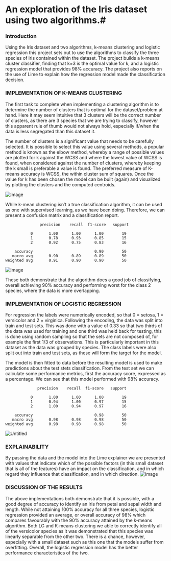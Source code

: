 # An exploration of the Iris dataset using two algorithms.#

### Introduction
Using the Iris dataset and two algorithms, k-means clustering and logistic regression 
this project sets out to use the algorithms to classify the three species of iris contained 
within the dataset. The project builds a k-means cluster classifier, finding that k=3 is the 
optimal value for k, and a logistic regression model that provides 98% accuracy. The 
project also reports on the use of Lime to explain how the regression model made the 
classification decision.

### IMPLEMENTATION OF K-MEANS CLUSTERING
The first task to complete when implementing a clustering algorithm is to determine the 
number of clusters that is optimal for the dataset/problem at hand. Here it may seem 
intuitive that 3 clusters will be the correct number of clusters, as there are 3 species that we 
are trying to classify, however this apparent rule of thumb would not always hold, especially 
if/when the data is less segregated than this dataset it.

The number of clusters is a significant value that needs to be carefully selected. It is possible 
to select this value using several methods, a popular method is known as the elbow method, 
whereby a range of possible values are plotted for k against the WCSS and where the lowest 
value of WCSS is found, when considered against the number of clusters, whereby keeping 
the k small is preferable a value is found. The preferred measure of K-means accuracy is WCSS, 
the within cluster sum of squares. Once the value for k has been chosen the model can be built (again) and visualized by 
plotting the clusters and the computed centroids.

![image](https://github.com/tj2904/iris-kmeans-logistic/assets/3164936/e0f2bfb1-ad6f-4625-aa76-4b9c6f19643f)

While k-mean clustering isn’t a true classification algorithm, it can be used as one with 
supervised learning, as we have been doing. Therefore, we can present a confusion matrix
and a classification report.
```
               precision    recall  f1-score   support

           0       1.00      1.00      1.00        19
           1       0.78      0.93      0.85        15
           2       0.92      0.75      0.83        16

    accuracy                           0.90        50
   macro avg       0.90      0.89      0.89        50
weighted avg       0.91      0.90      0.90        50
```
![image](https://github.com/tj2904/iris-kmeans-logistic/assets/3164936/47ec84b3-0bc3-4fb5-b069-c85404dafd7d)

These both demonstrate that the algorithm does a good job of classifying, overall 
achieving 90% accuracy and performing worst for the class 2 species, where the data is 
more overlapping.

### IMPLEMENTATION OF LOGISTIC REGRESSION
For regression the labels were numerically encoded, so that 0 = setosa, 1 = versicolor and 2 
= virginica.
Following the encoding, the data was split into train and test sets. This was done with a 
value of 0.33 so that two thirds of the data was used for training and one third was held 
back for testing, this is done using random sampling so that the sets are not composed of, 
for example the first 1/3 of observations. This is particularly important in this 
dataset as the data was grouped by species. The class labels were also split out into train 
and test sets, as these will form the target for the model.

The model is then fitted to data before the resulting model is used to make predictions 
about the test stets classification. From the test set we can calculate some performance 
metrics, first the accuracy score, expressed as a percentage. We can see that this 
model performed with 98% accuracy.

```
              precision    recall  f1-score   support

           0       1.00      1.00      1.00        19
           1       0.94      1.00      0.97        15
           2       1.00      0.94      0.97        16

    accuracy                           0.98        50
   macro avg       0.98      0.98      0.98        50
weighted avg       0.98      0.98      0.98        50
```
![Untitled](https://github.com/tj2904/iris-kmeans-logistic/assets/3164936/fb28fe38-904b-429f-932d-b7607c06ec10)

### EXPLAINABILITY
By passing the data and the model into the Lime explainer we are presented with 
values that indicate which of the possible factors (in this small dataset that is all of the 
features) have an impact on the classification, and in which regard they influence that 
classification, and in which direction.
![image](https://github.com/tj2904/iris-kmeans-logistic/assets/3164936/05fda213-0cf3-43c0-a809-05f556d6b533)

### DISCUSSION OF THE RESULTS
The above implementations both demonstrate that it is possible, with a good degree of 
accuracy to identify an iris from petal and sepal width and length. While not attaining 100% 
accuracy for all three species, logistic regression provided an average, or overall accuracy of 
98% which compares favourably with the 90% accuracy attained by the k-means algorithm. 
Both LG and K-means clustering we able to correctly identify all of the versicolor species as 
it was demonstrated that this species was linearly separable from the other two. There is a 
chance, however, especially with a small dataset such as this one that the models suffer from 
overfitting. 
Overall, the logistic regression model has the better performance characteristics of the two.
